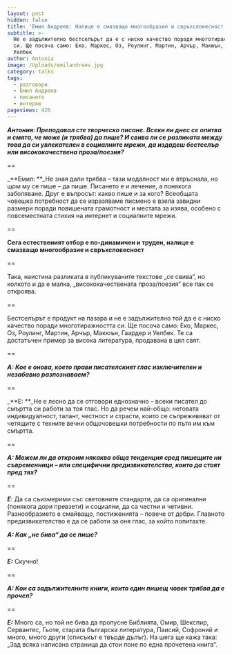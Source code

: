 ```yaml
---
layout: post
hidden: false
title: 'Емил Андреев: Налице е смазващо многообразие и свръхсловесност'
subtitle: >-
  Не е задължително бестселърът да е с ниско качество поради многотиражността
  си. Ще посоча само: Еко, Маркес, Оз, Роулинг, Мартин, Арчър, Макюън, Гаардер и
  Уелбек
author: Antonia
image: /Uploads/emilandreev.jpg
category: talks
tags:
  - разговори
  - Емил Андреев
  - писането
  - интервю
pageviews: 426
---
```

_**Антония: Преподавал сте творческо писане. Всеки ли днес се опитва и смята, че може (и трябва) да пише? И свива ли се разликата между това да си увлекателен в социалните мрежи, да издадеш бестселър или висококачествена проза/поезия?**_

\==

_**Емил: **_Не зная дали трябва – тази модалност ми е втръснала, но щом му се пише – да пише. Писането е и лечение, а понякога заболяване. Друг е въпросът: какво пише и за кого? Всеобщата човешка потребност да се изразяваме писмено е взела завидни размери поради повишената грамотност и местата за изява, особено с повсеместната стихия на интернет и социалните мрежи. 

\==

**Сега естественият отбор е по-динамичен и труден, налице е смазващо многообразие и свръхсловесност**

\==

Така, наистина разликата в публикуваните текстове „се свива“, но колкото и да е малка, „висококачествената проза/поезия“ все пак се откроява. 

\==

Бестселърът е продукт на пазара и не е задължително той да е с ниско качество поради многотиражността си. Ще посоча само: Еко, Маркес, Оз, Роулинг, Мартин, Арчър, Макюън, Гаардер и Уелбек. Те са достатъчен пример за висока литература, продавана в цял свят.

\==

_**А: Кое е онова, което прави писателският глас изключителен и незабавно разпознаваем?**_

\==

_**Е: **_Не е лесно да се отговори еднозначно – всеки писател до смъртта си работи за тоя глас. Но да речем най-общо: неговата индивидуалност, талант, честност и страсти, които се съпреживяват от четящите с техните вечни общочовешки потребности по пътя им към смъртта.

\==

_**А: Можем ли да откроим някаква обща тенденция сред пишещите ни съвременници – или специфични предизвикателства, които да стоят пред тях?**_

\==

_**Е**_: Да са съизмерими със световните стандарти, да са оригинални (понякога дори превзети) и социални, да са честни и четивни. Разнообразието е смайващо, постиженията – повече от добри. Главното предизвикателство е да се работи за оня глас, за който попитахте.

_**А: Как „не бива“ да се пише?**_

\==

_**Е:**_ Скучно!

\==

_**А: Кои са задължителните книги, които един пишещ човек трябва да е прочел?**_

\==

_**Е:**_ Много са, но той не бива да пропусне Библията, Омир, Шекспир, Сервантес, Гьоте, старата българска литература, Паисий, Софроний и много, много други (списъкът е твърде дълъг). На шега ще кажа така: „Зад всяка написана страница да стои поне по една прочетена книга“.
